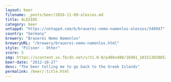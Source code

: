 ```yaml
---
layout: beer
filename: _posts/beer/2016-11-09-alexios.md
title: ALEXIOS
category: beer
untappd: "https://untappd.com/b/brauerei-nemo-namenlos-alexios/349947"
country: "Germany"
brewery: "Brauerei Nemo Namenlos"
breweryURL: "/brewery/brauerei-nemo-namenlos.html"
style: "Pilsner - Other"
score: 5
img: https://scontent.xx.fbcdn.net/v/t1.0-0/p480x480/16981_10151303885378745_1227406993_n.jpg?oh=f8e9a02bcadac28dd0a75e5f6115b938&oe=5A759826
beer-date: "2012-10-27"
desc: "The beer telling me to go back to the Greek Islands"
permalink: /beer/:title.html
---
```

